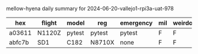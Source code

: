 mellow-hyena daily summary for 2024-06-20-vallejo1-rpi3a-uat-978

|hex|flight|model|reg|emergency|mil|weirdo|
|--|--|--|--|--|--|--|
|a03611|N1120Z|pytest|pytest|pytest|F|F|
|abfc7b|SD1|C182|N8710X|none|F|F|
